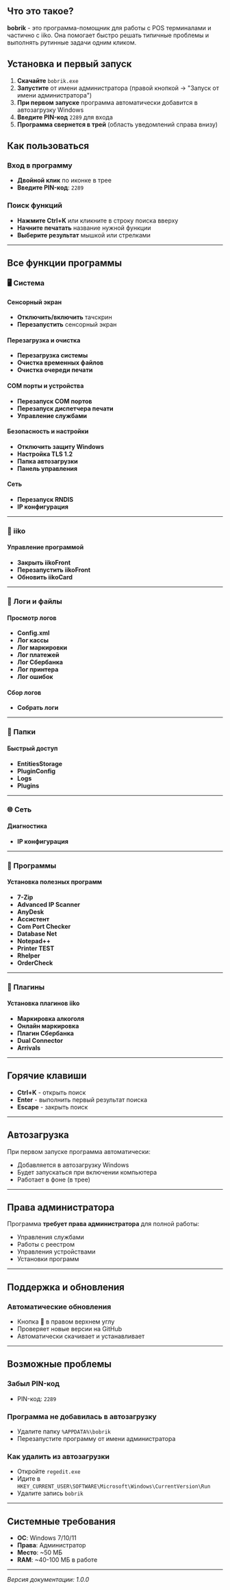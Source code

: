 ## Что это такое?

**bobrik** - это программа-помощник для работы с POS терминалами и частично с iiko. Она помогает быстро решать типичные проблемы и выполнять рутинные задачи одним кликом.

## Установка и первый запуск

1. **Скачайте** `bobrik.exe` 
2. **Запустите** от имени администратора (правой кнопкой → "Запуск от имени администратора")
3. **При первом запуске** программа автоматически добавится в автозагрузку Windows
4. **Введите PIN-код** `2289` для входа
5. **Программа свернется в трей** (область уведомлений справа внизу)

## Как пользоваться

### Вход в программу
- **Двойной клик** по иконке в трее
- **Введите PIN-код**: `2289`

### Поиск функций
- **Нажмите Ctrl+K** или кликните в строку поиска вверху
- **Начните печатать** название нужной функции
- **Выберите результат** мышкой или стрелками

---

## Все функции программы

### 🖥️ Система

#### Сенсорный экран
- **Отключить/включить** тачскрин
- **Перезапустить** сенсорный экран

#### Перезагрузка и очистка
- **Перезагрузка системы**
- **Очистка временных файлов**
- **Очистка очереди печати**

#### COM порты и устройства
- **Перезапуск COM портов**
- **Перезапуск диспетчера печати**
- **Управление службами**

#### Безопасность и настройки
- **Отключить защиту Windows**
- **Настройка TLS 1.2**
- **Папка автозагрузки**
- **Панель управления**

#### Сеть
- **Перезапуск RNDIS**
- **IP конфигурация**

---

### 🏪 iiko

#### Управление программой
- **Закрыть iikoFront**
- **Перезапустить iikoFront**
- **Обновить iikoCard**

---

### 📝 Логи и файлы

#### Просмотр логов
- **Config.xml**
- **Лог кассы**
- **Лог маркировки**
- **Лог платежей**
- **Лог Сбербанка**
- **Лог принтера**
- **Лог ошибок**

#### Сбор логов
- **Собрать логи**

---

### 📁 Папки

#### Быстрый доступ
- **EntitiesStorage**
- **PluginConfig**
- **Logs**
- **Plugins**

---

### 🌐 Сеть

#### Диагностика
- **IP конфигурация**

---

### 💾 Программы

#### Установка полезных программ
- **7-Zip**
- **Advanced IP Scanner**
- **AnyDesk**
- **Ассистент**
- **Com Port Checker**
- **Database Net**
- **Notepad++**
- **Printer TEST**
- **Rhelper**
- **OrderCheck**

---

### 🔌 Плагины

#### Установка плагинов iiko
- **Маркировка алкоголя**
- **Онлайн маркировка**
- **Плагин Сбербанка**
- **Dual Connector**
- **Arrivals**

---

## Горячие клавиши

- **Ctrl+K** - открыть поиск
- **Enter** - выполнить первый результат поиска
- **Escape** - закрыть поиск

---

## Автозагрузка

При первом запуске программа автоматически:
- Добавляется в автозагрузку Windows
- Будет запускаться при включении компьютера
- Работает в фоне (в трее)

---

## Права администратора

Программа **требует права администратора** для полной работы:
- Управления службами
- Работы с реестром
- Управления устройствами
- Установки программ

---

## Поддержка и обновления

### Автоматические обновления
- Кнопка **🔄** в правом верхнем углу
- Проверяет новые версии на GitHub
- Автоматически скачивает и устанавливает

---

## Возможные проблемы

### Забыл PIN-код
- PIN-код: `2289`

### Программа не добавилась в автозагрузку
- Удалите папку `%APPDATA%\bobrik`
- Перезапустите программу от имени администратора

### Как удалить из автозагрузки
- Откройте `regedit.exe`
- Идите в `HKEY_CURRENT_USER\SOFTWARE\Microsoft\Windows\CurrentVersion\Run`
- Удалите запись `bobrik`

---

## Системные требования

- **ОС**: Windows 7/10/11
- **Права**: Администратор
- **Место**: ~50 МБ
- **RAM**: ~40-100 МБ в работе

---

*Версия документации: 1.0.0*
